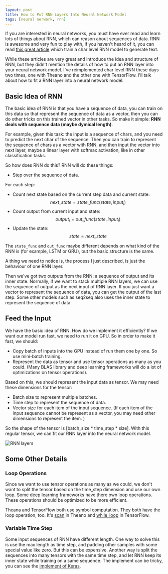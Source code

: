 ```yaml
---
layout: post
title: How to Put RNN Layers Into Neural Network Model
tags: [neural nerwork, rnn]
---
```


If you are interested in neural networks, you must have ever read and learn lots of things about RNN, which can reason about sequences of data. RNN is awesome and very fun to play with, if you haven't heard of it, you can read [this great article](http://karpathy.github.io/2015/05/21/rnn-effectiveness/) which train a char level RNN model to generate text.

While these articles are very great and introduce the idea and structure of RNN, but they didn't mention the details of how to put an RNN layer into your neural network model. I've reimplemented char level RNN these days two times, one with Theano and the other one with TensorFlow. I'll talk about how to fit a RNN layer into a neural network model.

Basic Idea of RNN
---------------

The basic idea of RNN is that you have a sequence of data, you can train on this data so that represent the sequence of data as a vector, then you can do other tricks on this trained vector in other tasks. So make it simple: **RNN deals with sequence data (maybe dymical length)**.

For example, given this task: the input is a sequence of chars, and you need to predict the next char of the sequence. Then you can train to represent the sequence of chars as a vector with RNN, and then input the vector into next layer, maybe a linear layer with softmax activation, like in other classification tasks.

So how does RNN do this? RNN will do these things:

* Step over the sequence of data.

For each step:

* Count next state based on the current step data and current state: <span>$$ next\_state = state\_func(state, input_i) $$</span>
* Count output from current input and state: <span>$$ output_i = out\_func(state, input_i) $$</span>
* Update the state: <span>$$ state = next\_state $$</span>

The `state_func` and `out_func` maybe different depends on what kind of the RNN is (for example, LSTM or GRU), but the basic structure is the same.

A thing we need to notice is, the process I just described, is just the behaviour of one RNN layer.

Then we've got two outputs from the RNN: a sequence of output and its inner state. Normally, if we want to stack multiple RNN layers, we can use the sequence of output as the next input of RNN layer. If you just want a vector to represent the sequence of data, you can get the output of the last step. Some other models such as seq2seq also uses the inner state to represent the sequence of data.



Feed the Input
----------------

We have the basic idea of RNN. How do we implement it efficiently? If we want our model run fast, we need to run it on GPU. So in order to make it fast, we should:

* Copy batch of inputs into the GPU instead of run them one by one. So use mini-batch training.
* Represent the data as tensor and use tensor operations as many as you could. (Many BLAS library and deep learning frameworks will do a lot of optimizations on tensor operations).

Based on this, we should represent the input data as tensor. We may need these dimensions for the tensor:

* Batch size to represent multiple batches.
* Time step to represent the sequence of data.
* Vector size for each item of the input sequence. (If each item of the input sequence cannot be represent as a vector, you may need other dimensions to represent the item. )

So the shape of the tensor is [batch_size * time_step * size]. With this regular tensor, we can fit our RNN layer into the neural network model.

![RNN layers](/static/images/2016-05-14-How-to-Put-RNN-Layer-Into-Nueral-Network-Model/rnn_layers.png)


Some Other Details
-----------------

### Loop Operations

Since we want to use tensor operations as many as we could, we don't want to split the tensor based on the time_step dimension and use our own loop. Some deep learning frameworks have there own loop operations. These operations should be optimized to be more efficient.

Theana and TensorFlow both use symbol computation. They both have the loop operation, too. It's [scan](http://deeplearning.net/software/theano/library/scan.html) in Theano and [while_loop](https://www.tensorflow.org/versions/r0.8/api_docs/python/control_flow_ops.html#while_loop) in TensorFlow.

### Variable Time Step

Some input sequences of RNN have different length. One way to solve this is use the max length as time step, and padding other samples with some special value like zero. But this can be expensive. Another way is split the sequences into many tensors with the same time step, and let RNN keep its inner state while training on a same sequence. The implement can be tricky, you can see the [implement of Keras](http://keras.io/layers/recurrent/).

